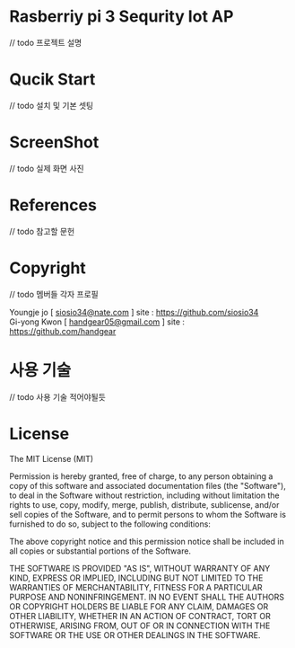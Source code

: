 # Rasberriy pi 3 Sequrity Iot AP

// todo 프로젝트 설명

# Qucik Start

// todo 설치 및 기본 셋팅

# ScreenShot

// todo 실제 화면 사진

# References 

// todo 참고할 문헌

# Copyright

// todo 멤버들 각자 프로필

Youngje jo [ siosio34@nate.com ] site : https://github.com/siosio34  
Gi-yong Kwon [ handgear05@gmail.com ] site : https://github.com/handgear

# 사용 기술

// todo 사용 기술 적어야될듯

# License

The MIT License (MIT)

Permission is hereby granted, free of charge, to any person obtaining a copy of this software and associated documentation files (the "Software"), to deal in the Software without restriction, including without limitation the rights to use, copy, modify, merge, publish, distribute, sublicense, and/or sell copies of the Software, and to permit persons to whom the Software is furnished to do so, subject to the following conditions:

The above copyright notice and this permission notice shall be included in all copies or substantial portions of the Software.

THE SOFTWARE IS PROVIDED "AS IS", WITHOUT WARRANTY OF ANY KIND, EXPRESS OR IMPLIED, INCLUDING BUT NOT LIMITED TO THE WARRANTIES OF MERCHANTABILITY, FITNESS FOR A PARTICULAR PURPOSE AND NONINFRINGEMENT. IN NO EVENT SHALL THE AUTHORS OR COPYRIGHT HOLDERS BE LIABLE FOR ANY CLAIM, DAMAGES OR OTHER LIABILITY, WHETHER IN AN ACTION OF CONTRACT, TORT OR OTHERWISE, ARISING FROM, OUT OF OR IN CONNECTION WITH THE SOFTWARE OR THE USE OR OTHER DEALINGS IN THE SOFTWARE.

